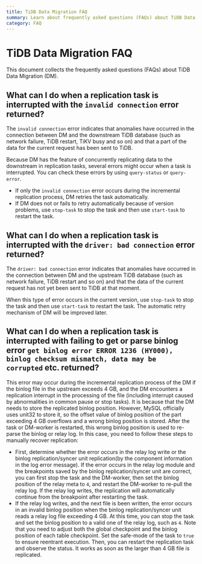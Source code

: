 ```yaml
---
title: TiDB Data Migration FAQ
summary: Learn about frequently asked questions (FAQs) about TiDB Data Migration (DM).
category: FAQ
---
```


# TiDB Data Migration FAQ

This document collects the frequently asked questions (FAQs) about TiDB Data Migration (DM).

## What can I do when a replication task is interrupted with the `invalid connection` error returned?

The `invalid connection` error indicates that anomalies have occurred in the connection between DM and the downstream TiDB database (such as network failure, TiDB restart, TiKV busy and so on) and that a part of the data for the current request has been sent to TiDB.

Because DM has the feature of concurrently replicating data to the downstream in replication tasks, several errors might occur when a task is interrupted. You can check these errors by using `query-status` or `query-error`.

- If only the `invalid connection` error occurs during the incremental replication process, DM retries the task automatically.
- If DM does not or fails to retry automatically because of version problems, use `stop-task` to stop the task and then use `start-task` to restart the task.

## What can I do when a replication task is interrupted with the `driver: bad connection` error returned?

The `driver: bad connection` error indicates that anomalies have occurred in the connection between DM and the upstream TiDB database (such as network failure, TiDB restart and so on) and that the data of the current request has not yet been sent to TiDB at that moment.

When this type of error occurs in the current version, use `stop-task` to stop the task and then use `start-task` to restart the task. The automatic retry mechanism of DM will be improved later.

## What can I do when a replication task is interrupted with failing to get or parse binlog error `get binlog error ERROR 1236 (HY000), binlog checksum mismatch, data may be corrupted` etc. returned?

This error may occur during the incremental replication process of the DM if the binlog file in the upstream exceeds 4 GB, and the DM encounters a replication interrupt in the processing of the file (including interrupt caused by abnormalities in common pause or stop tasks). It is because that the DM needs to store the replicated binlog position. However, MySQL officially uses unit32 to store it, so the offset value of binlog position of the part exceeding 4 GB overflows and a wrong binlog position is stored. After the task or DM-worker is restarted, this wrong binlog position is used to re-parse the binlog or relay log. In this case, you need to follow these steps to manually recover replication:

- First, determine whether the error occurs in the relay log write or the binlog replication/syncer unit replication(by the component information in the log error message). If the error occurs in the relay log module and the breakpoints saved by the binlog replication/syncer unit are correct, you can first stop the task and the DM-worker, then set the binlog position of the relay meta to `4`, and restart the DM-worker to re-pull the relay log. If the relay log writes, the replication will automatically continue from the breakpoint after restarting the task.
- If the relay log writes, and the next file is been written, the error occurs in an invalid binlog position when the binlog replication/syncer unit reads a relay log file exceeding 4 GB. At this time, you can stop the task and set the binlog position to a valid one of the relay log, such as `4`. Note that you need to adjust both the global checkpoint and the binlog position of each table checkpoint. Set the safe-mode of the task to `true` to ensure reentrant execution. Then, you can restart the replication task and observe the status. It works as soon as the larger than 4 GB file is replicated.